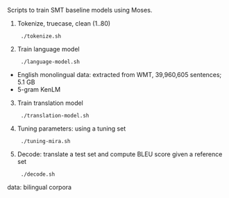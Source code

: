 Scripts to train SMT baseline models using Moses.

1. Tokenize, truecase, clean (1..80)

        ./tokenize.sh

2. Train language model

        ./language-model.sh
        
- English monolingual data: extracted from WMT, 39,960,605 sentences; 5.1 GB
- 5-gram KenLM
        
    
3. Train translation model

        ./translation-model.sh
    
4. Tuning parameters: using a tuning set
    
        ./tuning-mira.sh
    
5. Decode: translate a test set and compute BLEU score given a reference set

        ./decode.sh

data: bilingual corpora
  
  
